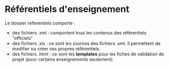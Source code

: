# Référentiels d'enseignement

Le dossier  referentiels  comporte :
 - des fichiers .xml : comportent tous les contenus des référentiels "officiels"
 - des fichiers .xls : ce sont les sources des fichiers .xml. Il permettent de modifier ou créer ses propres référentiels.
 - des fichiers .html : ce sont les __templates__ pour les fiches de validation de projet (pour certains enseignements seulement)

